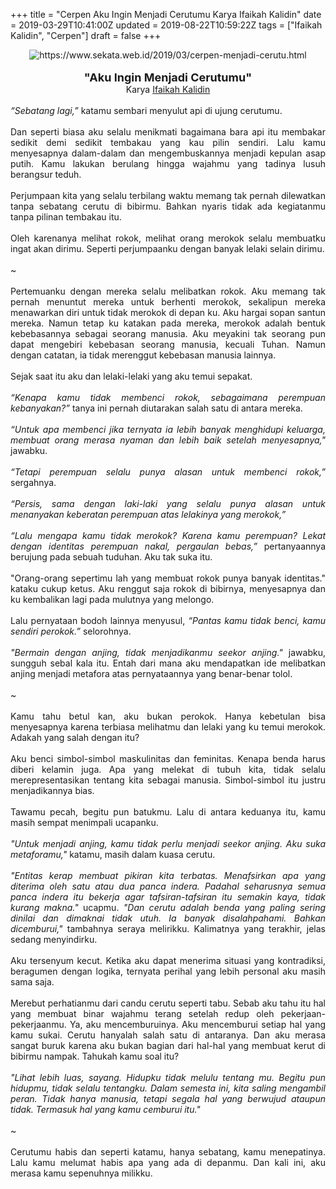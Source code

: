 +++
title = "Cerpen Aku Ingin Menjadi Cerutumu Karya Ifaikah Kalidin"
date = 2019-03-29T10:41:00Z
updated = 2019-08-22T10:59:22Z
tags = ["Ifaikah Kalidin", "Cerpen"]
draft = false
+++

<div dir="ltr" style="text-align: left;" trbidi="on"><div style="text-align: justify;"><div class="separator" style="clear: both; text-align: center;"><img alt="https://www.sekata.web.id/2019/03/cerpen-menjadi-cerutu.html" border="0" data-original-height="300" data-original-width="780" src="https://1.bp.blogspot.com/-4AzJsHm-8xs/XUEN8mxrw9I/AAAAAAAAUK0/HpOnGFWsDMkCAphDDCSS-UwzGlCfnrOsACLcBGAs/s1600/smoking.jpg" /></div><br /></div><div style="text-align: center;"><span style="font-size: large;"><b>"Aku Ingin Menjadi Cerutumu"</b></span></div><div style="text-align: center;">Karya&nbsp;<a href="https://penakota.id/penulis/IfaikahKalidin" target="_blank">Ifaikah Kalidin</a></div><div style="text-align: center;"><i><br /></i></div><div style="text-align: justify;"><i>“Sebatang lagi,”</i> katamu sembari menyulut api di ujung cerutumu.</div><div style="text-align: justify;"><br /></div><div style="text-align: justify;">Dan seperti biasa aku selalu menikmati bagaimana bara api itu membakar sedikit demi sedikit tembakau yang kau pilin sendiri. Lalu kamu menyesapnya dalam-dalam dan mengembuskannya menjadi kepulan asap putih. Kamu lakukan berulang hingga wajahmu yang tadinya lusuh berangsur teduh.<br /><a name='more'></a></div><div style="text-align: justify;"><br /></div><div style="text-align: justify;">Perjumpaan kita yang selalu terbilang waktu memang tak pernah dilewatkan tanpa sebatang cerutu di bibirmu. Bahkan nyaris tidak ada kegiatanmu tanpa pilinan tembakau itu.</div><div style="text-align: justify;"><br /></div><div style="text-align: justify;">Oleh karenanya melihat rokok, melihat orang merokok selalu membuatku ingat akan dirimu. Seperti perjumpaanku dengan banyak lelaki selain dirimu.</div><div style="text-align: justify;"><br /></div><div style="text-align: justify;">~</div><div style="text-align: justify;"><br /></div><div style="text-align: justify;">Pertemuanku dengan mereka selalu melibatkan rokok. Aku memang tak pernah menuntut mereka untuk berhenti merokok, sekalipun mereka menawarkan diri untuk tidak merokok di depan ku. Aku hargai sopan santun mereka. Namun tetap ku katakan pada mereka, merokok adalah bentuk kebebasannya sebagai seorang manusia. Aku meyakini tak seorang pun dapat mengebiri kebebasan seorang manusia, kecuali Tuhan. Namun dengan catatan, ia tidak merenggut kebebasan manusia lainnya.</div><div style="text-align: justify;"><br /></div><div style="text-align: justify;">Sejak saat itu aku dan lelaki-lelaki yang aku temui sepakat.</div><div style="text-align: justify;"><br /></div><div style="text-align: justify;"><i>“Kenapa kamu tidak membenci rokok, sebagaimana perempuan kebanyakan?”</i> tanya ini pernah diutarakan salah satu di antara mereka.</div><div style="text-align: justify;"><br /></div><div style="text-align: justify;"><i>“Untuk apa membenci jika ternyata ia lebih banyak menghidupi keluarga, membuat orang merasa nyaman dan lebih baik setelah menyesapnya,"</i> jawabku.</div><div style="text-align: justify;"><br /></div><div style="text-align: justify;"><i>“Tetapi perempuan selalu punya alasan untuk membenci rokok,” </i>sergahnya.</div><div style="text-align: justify;"><br /></div><div style="text-align: justify;"><i>“Persis, sama dengan laki-laki yang selalu punya alasan untuk menanyakan keberatan perempuan atas lelakinya yang merokok,”</i></div><div style="text-align: justify;"><br /></div><div style="text-align: justify;"><i>“Lalu mengapa kamu tidak merokok? Karena kamu perempuan? Lekat dengan identitas perempuan nakal, pergaulan bebas,”</i> pertanyaannya berujung pada sebuah tuduhan. Aku tak suka itu.</div><div style="text-align: justify;"><br /></div><div style="text-align: justify;">"Orang-orang sepertimu lah yang membuat rokok punya banyak identitas." kataku cukup ketus. Aku renggut saja rokok di bibirnya, menyesapnya dan ku kembalikan lagi pada mulutnya yang melongo.</div><div style="text-align: justify;"><br /></div><div style="text-align: justify;">Lalu pernyataan bodoh lainnya menyusul, <i>“Pantas kamu tidak benci, kamu sendiri perokok.” </i>selorohnya.</div><div style="text-align: justify;"><br /></div><div style="text-align: justify;"><i>"Bermain dengan anjing, tidak menjadikanmu seekor anjing."</i> jawabku, sungguh sebal kala itu. Entah dari mana aku mendapatkan ide melibatkan anjing menjadi metafora atas pernyataannya yang benar-benar tolol.</div><div style="text-align: justify;"><br /></div><div style="text-align: justify;">~</div><div style="text-align: justify;"><br /></div><div style="text-align: justify;">Kamu tahu betul kan, aku bukan perokok. Hanya kebetulan bisa menyesapnya karena terbiasa melihatmu dan lelaki yang ku temui merokok. Adakah yang salah dengan itu?</div><div style="text-align: justify;"><br /></div><div style="text-align: justify;">Aku benci simbol-simbol maskulinitas dan feminitas. Kenapa benda harus diberi kelamin juga. Apa yang melekat di tubuh kita, tidak selalu merepresentasikan tentang kita sebagai manusia. Simbol-simbol itu justru menjadikannya bias.</div><div style="text-align: justify;"><br /></div><div style="text-align: justify;">Tawamu pecah, begitu pun batukmu. Lalu di antara keduanya itu, kamu masih sempat menimpali ucapanku.</div><div style="text-align: justify;"><br /></div><div style="text-align: justify;"><i>"Untuk menjadi anjing, kamu tidak perlu menjadi seekor anjing. Aku suka metaforamu,"</i> katamu, masih dalam kuasa cerutu.</div><div style="text-align: justify;"><br /></div><div style="text-align: justify;"><i>"Entitas kerap membuat pikiran kita terbatas. Menafsirkan apa yang diterima oleh satu atau dua panca indera. Padahal seharusnya semua panca indera itu bekerja agar tafsiran-tafsiran itu semakin kaya, tidak kurang makna." </i>ucapmu. <i>"Dan cerutu adalah benda yang paling sering dinilai dan dimaknai tidak utuh. Ia banyak disalahpahami. Bahkan dicemburui,"</i> tambahnya seraya melirikku. Kalimatnya yang terakhir, jelas sedang menyindirku.</div><div style="text-align: justify;"><br /></div><div style="text-align: justify;">Aku tersenyum kecut. Ketika aku dapat menerima situasi yang kontradiksi, beragumen dengan logika, ternyata perihal yang lebih personal aku masih sama saja.</div><div style="text-align: justify;"><br /></div><div style="text-align: justify;">Merebut perhatianmu dari candu cerutu seperti tabu. Sebab aku tahu itu hal yang membuat binar wajahmu terang setelah redup oleh pekerjaan-pekerjaanmu. Ya, aku mencemburuinya. Aku mencemburui setiap hal yang kamu sukai. Cerutu hanyalah salah satu di antaranya. Dan aku merasa sangat buruk karena aku bukan bagian dari hal-hal yang membuat kerut di bibirmu nampak. Tahukah kamu soal itu?</div><div style="text-align: justify;"><br /></div><div style="text-align: justify;"><i>"Lihat lebih luas, sayang. Hidupku tidak melulu tentang mu. Begitu pun hidupmu, tidak selalu tentangku. Dalam semesta ini, kita saling mengambil peran. Tidak hanya manusia, tetapi segala hal yang berwujud ataupun tidak. Termasuk hal yang kamu cemburui itu."</i></div><div style="text-align: justify;"><br /></div><div style="text-align: justify;">~</div><div style="text-align: justify;"><br /></div><div style="text-align: justify;">Cerutumu habis dan seperti katamu, hanya sebatang, kamu menepatinya. Lalu kamu melumat habis apa yang ada di depanmu. Dan kali ini, aku merasa kamu sepenuhnya milikku.</div></div>
